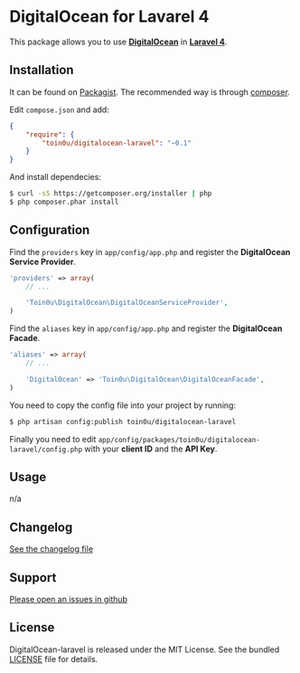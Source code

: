 DigitalOcean for Lavarel 4
======================

This package allows you to use [**DigitalOcean**](https://github.com/toin0u/DigitalOcean) in [**Laravel 4**](http://laravel.com/).


Installation
------------

It can be found on [Packagist](https://packagist.org/packages/toin0u/geotools-laravel).
The recommended way is through [composer](http://getcomposer.org).

Edit `compose.json` and add:

```json
{
    "require": {
        "toin0u/digitalocean-laravel": "~0.1"
    }
}
```

And install dependecies:

```bash
$ curl -sS https://getcomposer.org/installer | php
$ php composer.phar install
```


Configuration
-------------

Find the `providers` key in `app/config/app.php` and register the **DigitalOcean Service Provider**.

```php
'providers' => array(
    // ...

    'Toin0u\DigitalOcean\DigitalOceanServiceProvider',
)
```

Find the `aliases` key in `app/config/app.php` and register the **DigitalOcean Facade**.

```php
'aliases' => array(
    // ...

    'DigitalOcean' => 'Toin0u\DigitalOcean\DigitalOceanFacade',
)
```

You need to copy the config file into your project by running:

```bash
$ php artisan config:publish toin0u/digitalocean-laravel
```

Finally you need to edit `app/config/packages/toin0u/digitalocean-laravel/config.php` with your **client ID**
and the **API Key**.


Usage
-----

n/a


Changelog
---------

[See the changelog file](https://github.com/toin0u/DigitalOcean-laravel/blob/master/CHANGELOG.md)


Support
-------

[Please open an issues in github](https://github.com/toin0u/DigitalOcean-laravel/issues)


License
-------

DigitalOcean-laravel is released under the MIT License. See the bundled
[LICENSE](https://github.com/toin0u/DigitalOcean-laravel/blob/master/LICENSE) file for details.
